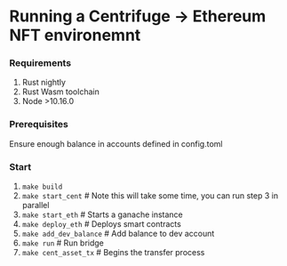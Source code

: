 # Running a Centrifuge -> Ethereum NFT environemnt

### Requirements
1. Rust nightly
2. Rust Wasm toolchain 
3. Node >10.16.0

### Prerequisites
Ensure enough balance in accounts defined in config.toml

### Start
1. `make build`
2. `make start_cent`      # Note this will take some time, you can run step 3 in parallel
3. `make start_eth`       # Starts a ganache instance
4. `make deploy_eth`      # Deploys smart contracts
5. `make add_dev_balance` # Add balance to dev account
6. `make run`             # Run bridge
7. `make cent_asset_tx`   # Begins the transfer process
